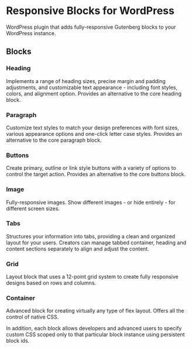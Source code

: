 # Responsive Blocks for WordPress

WordPress plugin that adds fully-responsive Gutenberg blocks to your WordPress instance.

## Blocks

### Heading
Implements a range of heading sizes, precise margin and padding adjustments, and customizable text appearance - including font styles, colors, and alignment option.  Provides an alternative to the core heading block. 
### Paragraph
Customize text styles to match your design preferences with font sizes, various appearance options and one-click letter case styles. Provides an alternative to the core paragraph block.

### Buttons
Create primary, outline or link style buttons with a variety of options to control the target action.  Provides an alternative to the core buttons block.

### Image
Fully-responsive images.  Show different images - or hide entirely - for different screen sizes.

### Tabs
Structures your information into tabs, providing a clean and organized layout for your users. Creators can manage tabbed container, heading and content sections separately to align and adjust the content. 

### Grid
Layout block that uses a 12-point grid system to create fully responsive designs based on rows and columns.

### Container
Advanced block for creating virtually any type of flex layout.  Offers all the control of native CSS.

In addition, each block allows developers and advanced users to specify custom CSS scoped only to that particular block instance using persistent block ids.
